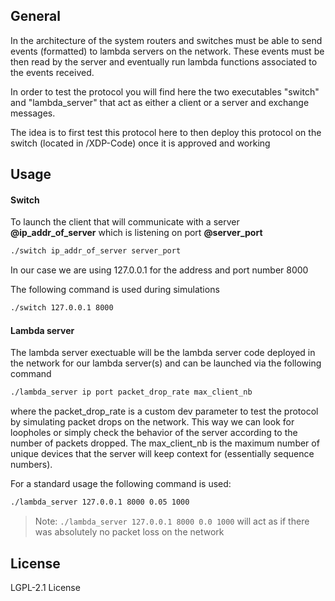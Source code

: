 ## General
In the architecture of the system routers and switches must be able to send events (formatted) to lambda servers on the network. These events must be then read by the server and eventually run lambda functions associated to the events received. 

In order to test the protocol you will find here the two executables "switch" and "lambda_server" that act as either a client or a server and exchange messages.

The idea is to first test this protocol here to then deploy this protocol on the switch (located in /XDP-Code) once it is approved and working

## Usage 

#### Switch

To launch the client that will communicate with a server **@ip\_addr\_of\_server** which is listening on port **@server_port**
```sh
./switch ip_addr_of_server server_port 
```
In our case we are using 127.0.0.1 for the address and port number 8000

The following command is used during simulations

```sh
./switch 127.0.0.1 8000
```

#### Lambda server

The lambda server exectuable will be the lambda server code deployed in the network for our lambda server(s) and can be launched via the following command 


```sh
./lambda_server ip port packet_drop_rate max_client_nb
```

where the packet\_drop\_rate is a custom dev parameter to test the protocol by simulating packet drops on the network. This way we can look for loopholes or simply check the behavior of the server according to the number of packets dropped.
The max\_client\_nb is the maximum number of unique devices that the server will keep context for (essentially sequence numbers).

For a standard usage the following command is used:

```sh
./lambda_server 127.0.0.1 8000 0.05 1000
```

> Note: `./lambda_server 127.0.0.1 8000 0.0 1000` will act as if there was absolutely no packet loss on the network 


## License

LGPL-2.1 License 

[//]: # 
